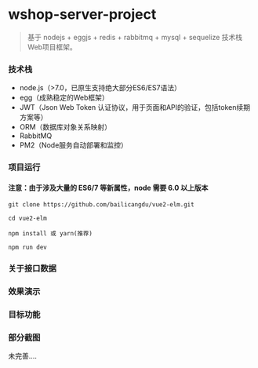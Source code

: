 # wshop-server-project
> 基于 nodejs + eggjs + redis + rabbitmq + mysql + sequelize 技术栈Web项目框架。



### 技术栈
- node.js（>7.0，已原生支持绝大部分ES6/ES7语法）
- egg（成熟稳定的Web框架）
- JWT（Json Web Token 认证协议，用于页面和API的验证，包括token续期方案等）
- ORM（数据库对象关系映射）
- RabbitMQ
- PM2（Node服务自动部署和监控）

### 项目运行

#### 注意：由于涉及大量的 ES6/7 等新属性，node 需要 6.0 以上版本

```
git clone https://github.com/bailicangdu/vue2-elm.git  

cd vue2-elm

npm install 或 yarn(推荐)

npm run dev

```

### 关于接口数据

### 效果演示

### 目标功能

### 部分截图

未完善....
